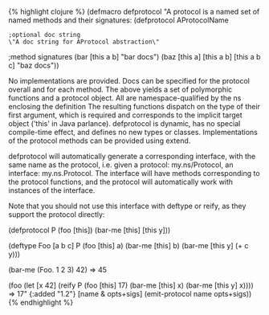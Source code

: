 {% highlight clojure %}
(defmacro defprotocol 
  "A protocol is a named set of named methods and their signatures:
  (defprotocol AProtocolName

    ;optional doc string
    \"A doc string for AProtocol abstraction\"

  ;method signatures
    (bar [this a b] \"bar docs\")
    (baz [this a] [this a b] [this a b c] \"baz docs\"))

  No implementations are provided. Docs can be specified for the
  protocol overall and for each method. The above yields a set of
  polymorphic functions and a protocol object. All are
  namespace-qualified by the ns enclosing the definition The resulting
  functions dispatch on the type of their first argument, which is
  required and corresponds to the implicit target object ('this' in 
  Java parlance). defprotocol is dynamic, has no special compile-time 
  effect, and defines no new types or classes. Implementations of 
  the protocol methods can be provided using extend.

  defprotocol will automatically generate a corresponding interface,
  with the same name as the protocol, i.e. given a protocol:
  my.ns/Protocol, an interface: my.ns.Protocol. The interface will
  have methods corresponding to the protocol functions, and the
  protocol will automatically work with instances of the interface.

  Note that you should not use this interface with deftype or
  reify, as they support the protocol directly:

  (defprotocol P 
    (foo [this]) 
    (bar-me [this] [this y]))

  (deftype Foo [a b c] 
   P
    (foo [this] a)
    (bar-me [this] b)
    (bar-me [this y] (+ c y)))
  
  (bar-me (Foo. 1 2 3) 42)
  => 45

  (foo 
    (let [x 42]
      (reify P 
        (foo [this] 17)
        (bar-me [this] x)
        (bar-me [this y] x))))
  => 17"
  {:added "1.2"} 
  [name & opts+sigs]
  (emit-protocol name opts+sigs))
{% endhighlight %}
